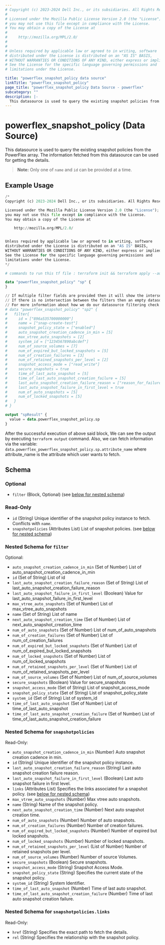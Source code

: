 ```yaml
---
# Copyright (c) 2023-2024 Dell Inc., or its subsidiaries. All Rights Reserved.
# 
# Licensed under the Mozilla Public License Version 2.0 (the "License");
# you may not use this file except in compliance with the License.
# You may obtain a copy of the License at
# 
#     http://mozilla.org/MPL/2.0/
# 
# 
# Unless required by applicable law or agreed to in writing, software
# distributed under the License is distributed on an "AS IS" BASIS,
# WITHOUT WARRANTIES OR CONDITIONS OF ANY KIND, either express or implied.
# See the License for the specific language governing permissions and
# limitations under the License.

title: "powerflex_snapshot_policy data source"
linkTitle: "powerflex_snapshot_policy"
page_title: "powerflex_snapshot_policy Data Source - powerflex"
subcategory: ""
description: |-
  This datasource is used to query the existing snapshot policies from the PowerFlex array. The information fetched from this datasource can be used for getting the details.
---
```


# powerflex_snapshot_policy (Data Source)

This datasource is used to query the existing snapshot policies from the PowerFlex array. The information fetched from this datasource can be used for getting the details.

> **Note:** Only one of `name` and `id` can be provided at a time.

## Example Usage

```terraform
/*
Copyright (c) 2023-2024 Dell Inc., or its subsidiaries. All Rights Reserved.

Licensed under the Mozilla Public License Version 2.0 (the "License");
you may not use this file except in compliance with the License.
You may obtain a copy of the License at

    http://mozilla.org/MPL/2.0/


Unless required by applicable law or agreed to in writing, software
distributed under the License is distributed on an "AS IS" BASIS,
WITHOUT WARRANTIES OR CONDITIONS OF ANY KIND, either express or implied.
See the License for the specific language governing permissions and
limitations under the License.
*/

# commands to run this tf file : terraform init && terraform apply --auto-approve

data "powerflex_snapshot_policy" "sp" {
}

// If multiple filter fields are provided then it will show the intersection of all of those fields.
// If there is no intersection between the filters then an empty datasource will be returned
// For more information about how we do our datasource filtering check out our guides: https://dell.github.io/terraform-docs/docs/storage/platforms/powerflex/product_guide/examples/
# data "powerflex_snapshot_policy" "sp2" {
#   filter{
#     id = ["896a535700000000"]
#     name = ["snap-create-test"]
#     snapshot_policy_state = ["enabled"]
#     auto_snapshot_creation_cadence_in_min = [5]
#     max_vtree_auto_snapshots = [2]
#     system_id = ["1234567890abcdef"]
#     num_of_source_volumes = [7]
#     num_of_expired_but_locked_snapshots = [5]
#     num_of_creation_failures = [3]
#     num_of_retained_snapshots_per_level = [2]
#     snapshot_access_mode = ["read_write"]
#     secure_snapshots = true
#     time_of_last_auto_snapshot = [5]
#     time_of_last_auto_snapshot_creation_failure = [5]
#     last_auto_snapshot_creation_failure_reason = ["reason_for_failure"]
#     last_auto_snapshot_failure_in_first_level = true
#     num_of_auto_snapshots = [5]
#     num_of_locked_snapshots = [5]
#   }
# }

output "spResult" {
  value = data.powerflex_snapshot_policy.sp
}
```

After the successful execution of above said block, We can see the output by executing `terraform output` command. Also, we can fetch information via the variable: `data.powerflex_powerflex_snapshot_policy.sp.attribute_name` where attribute_name is the attribute which user wants to fetch.

<!-- schema generated by tfplugindocs -->
## Schema

### Optional

- `filter` (Block, Optional) (see [below for nested schema](#nestedblock--filter))

### Read-Only

- `id` (String) Unique identifier of the snapshot policy instance to fetch. Conflicts with `name`.
- `snapshotpolicies` (Attributes List) List of snapshot policies. (see [below for nested schema](#nestedatt--snapshotpolicies))

<a id="nestedblock--filter"></a>
### Nested Schema for `filter`

Optional:

- `auto_snapshot_creation_cadence_in_min` (Set of Number) List of auto_snapshot_creation_cadence_in_min
- `id` (Set of String) List of id
- `last_auto_snapshot_creation_failure_reason` (Set of String) List of last_auto_snapshot_creation_failure_reason
- `last_auto_snapshot_failure_in_first_level` (Boolean) Value for last_auto_snapshot_failure_in_first_level
- `max_vtree_auto_snapshots` (Set of Number) List of max_vtree_auto_snapshots
- `name` (Set of String) List of name
- `next_auto_snapshot_creation_time` (Set of Number) List of next_auto_snapshot_creation_time
- `num_of_auto_snapshots` (Set of Number) List of num_of_auto_snapshots
- `num_of_creation_failures` (Set of Number) List of num_of_creation_failures
- `num_of_expired_but_locked_snapshots` (Set of Number) List of num_of_expired_but_locked_snapshots
- `num_of_locked_snapshots` (Set of Number) List of num_of_locked_snapshots
- `num_of_retained_snapshots_per_level` (Set of Number) List of num_of_retained_snapshots_per_level
- `num_of_source_volumes` (Set of Number) List of num_of_source_volumes
- `secure_snapshots` (Boolean) Value for secure_snapshots
- `snapshot_access_mode` (Set of String) List of snapshot_access_mode
- `snapshot_policy_state` (Set of String) List of snapshot_policy_state
- `system_id` (Set of String) List of system_id
- `time_of_last_auto_snapshot` (Set of Number) List of time_of_last_auto_snapshot
- `time_of_last_auto_snapshot_creation_failure` (Set of Number) List of time_of_last_auto_snapshot_creation_failure


<a id="nestedatt--snapshotpolicies"></a>
### Nested Schema for `snapshotpolicies`

Read-Only:

- `auto_snapshot_creation_cadence_in_min` (Number) Auto snapshot creation cadence in min.
- `id` (String) Unique identifier of the snapshot policy instance.
- `last_auto_snapshot_creation_failure_reason` (String) Last auto snapshot creation failure reason.
- `last_auto_snapshot_failure_in_first_level` (Boolean) Last auto snapshot failure in first level.
- `links` (Attributes List) Specifies the links associated for a snapshot policy. (see [below for nested schema](#nestedatt--snapshotpolicies--links))
- `max_vtree_auto_snapshots` (Number) Max vtree auto snapshots.
- `name` (String) Name of the snapshot policy.
- `next_auto_snapshot_creation_time` (Number) Next auto snapshot creation time.
- `num_of_auto_snapshots` (Number) Number of auto snapshots.
- `num_of_creation_failures` (Number) Number of creation failures.
- `num_of_expired_but_locked_snapshots` (Number) Number of expired but locked snapshots.
- `num_of_locked_snapshots` (Number) Number of locked snapshots.
- `num_of_retained_snapshots_per_level` (List of Number) Number of retained snapshots per level.
- `num_of_source_volumes` (Number) Number of source Volumes.
- `secure_snapshots` (Boolean) Secure snapshots.
- `snapshot_access_mode` (String) Snapshot Access Mode.
- `snapshot_policy_state` (String) Specifies the current state of the snapshot policy.
- `system_id` (String) System Identifier.
- `time_of_last_auto_snapshot` (Number) Time of last auto snapshot.
- `time_of_last_auto_snapshot_creation_failure` (Number) Time of last auto snapshot creation failure.

<a id="nestedatt--snapshotpolicies--links"></a>
### Nested Schema for `snapshotpolicies.links`

Read-Only:

- `href` (String) Specifies the exact path to fetch the details.
- `rel` (String) Specifies the relationship with the snapshot policy.


